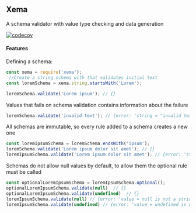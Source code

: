 Xema
-------------

 A schema validator with value type checking and data generation 

[![codecov](https://codecov.io/gh/OmarCastro/xema/branch/master/graph/badge.svg)](https://codecov.io/gh/OmarCastro/xema)

#### Features

Defining a schema:
```Javascript
const xema = require('xema');
 //Create a string schema with that validates initial text
const loremSchema = xema.string.startsWith('Lorem');

loremSchema.validate('Lorem ipsum'); // {} 
```

Values that fails on schema validation contains information about the failure
```Javascript
loremSchema.validate('invalid text'); // {error: 'string = "invalid text" does not start with "Lorem"'}
```

All schemas are immutable, so every rule added to a schema creates a new one
```Javascript
const loremIpsumSchema = loremSchema.endsWith('ipsum');
loremSchema.validate('Lorem ipsum dolor sit amet'); // {} 
loremIpsumSchema.validate('Lorem ipsum dolor sit amet'); // {error: 'string = "Lorem ipsum dolor sit ame" does not end with "ipsum"'}
```

Schemas do not allow null values by default, to allow them the optional rule must be called
```Javascript
const optionalLoremIpsumSchema = loremIpsumSchema.optional();
optionalLoremIpsumSchema.validate(null)  // {}
optionalLoremIpsumSchema.validate(undefined)  // {}
loremIpsumSchema.validate(null) // {error: 'value = null is not a string'}
loremIpsumSchema.validate(undefined) // {error: 'value = undefined is not a string'}
```
